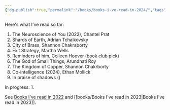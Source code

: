 ```yaml
---
{"dg-publish":true,"permalink":"/books/books-i-ve-read-in-2024/","tags":["reading"],"noteIcon":"","created":"2024-02-08","updated":"2024-05-17"}
---
```


Here's what I've read so far:
1. The Neuroscience of You (2022), Chantel Prat
2. Shards of Earth, Adrian Tchaikovsky
3. City of Brass, Shannon Chakraborty
4. Exit Strategy, Martha Wells
5. Reminders of him, Colleen Hoover (book club pick)
6. The God of Small Things, Arundhati Roy
7. The Kingdom of Copper, Shannon Chakrborty
8. Co-intelligence  (2024), Ethan Mollick
9. In praise of shadows ()

In progress:
1. 

See [Books I've read in 2022](books/Books%20I've%20read%20in%202022.md) and [[books/Books I've read in 2023\|Books I've read in 2023]].


